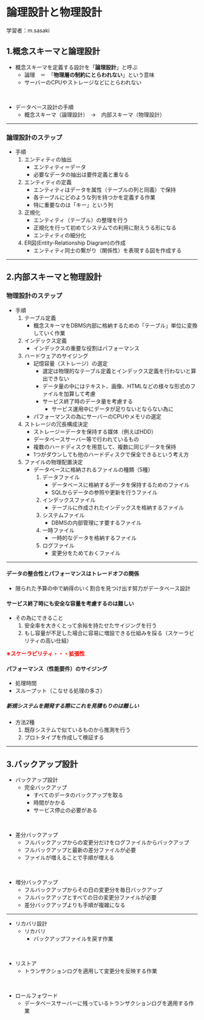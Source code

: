 # 論理設計と物理設計

学習者：m.sasaki

## 1.概念スキーマと論理設計
- 概念スキーマを定義する設計を「**論理設計**」と呼ぶ
  - 論理　＝　「**物理層の制約にとらわれない**」という意味
  - サーバーのCPUやストレージなどにとらわれない

<br>

- データベース設計の手順
  - 概念スキーマ（論理設計）　→　内部スキーマ（物理設計）

---

### 論理設計のステップ
- 手順
  1. エンティティの抽出
     - エンティティ＝データ
     - 必要なデータの抽出は要件定義と重なる 
  2. エンティティの定義
     - エンティティはデータを属性（テーブルの列と同義）で保持
     - 各テーブルにどのような列を持つかを定義する作業
     - 特に重要なのは「キー」という列 
  3. 正規化
     - エンティティ（テーブル）の整理を行う
     - 正規化を行って初めてシステムでの利用に耐えうる形になる
     - エンティティの細分化 
  4. ER図(Entity-Relationship Diagram)の作成
     -  エンティティ同士の繋がり（関係性）を表現する図を作成する

---

## 2.内部スキーマと物理設計

### 物理設計のステップ
- 手順
  1. テーブル定義
     - 概念スキーマをDBMS内部に格納するための「テーブル」単位に変換していく作業 
  2. インデックス定義
     - インデックスの重要な役割はパフォーマンス 
  3. ハードウェアのサイジング
     - 記憶容量（ストレージ）の選定
       - 選定は物理的なテーブル定義とインデックス定義を行わないと算出できない
       - データ量の中にはテキスト、画像、HTMLなどの様々な形式のファイルを加算して考慮
       - サービス終了時のデータ量を考慮する
         - サービス運用中にデータが足りないとならない為に
     - パフォーマンスの為にサーバーのCPUやメモリの選定 
  4. ストレージの冗長構成決定
     - ストレージ＝データを保持する媒体（例えばHDD）
     - データベースサーバー等で行われているもの
     - 複数のハードディスクを用意して、複数に同じデータを保持
     - 1つがダウンしても他のハードディスクで保全できるという考え方 
  5. ファイルの物理配置決定
     - データベースに格納されるファイルの種類（5種）
       1. データファイル
          - データベースに格納するデータを保持するためのファイル
          - SQLからデータの参照や更新を行うファイル 
       2. インデックスファイル
          - テーブルに作成されたインデックスを格納するファイル 
       3. システムファイル
          - DBMSの内部管理にす要するファイル 
       4. 一時ファイル
          - 一時的なデータを格納するファイル 
       5. ログファイル
          - 変更分をためておくファイル

---

#### データの整合性とパフォーマンスはトレードオフの関係
- 限られた予算の中で納得のいく割合を見つけ出す努力がデータベース設計

#### サービス終了時にも安全な容量を考慮するのは難しい
- その為にできること
  1. 安全率を大きくとって余裕を持たせたサイジングを行う
  2. もし容量が不足した場合に容易に増設できる仕組みを採る（スケーラビリティの高い仕組）

**<font color="red">※スケーラビリティ・・・拡張性</font>**

#### パフォーマンス（性能要件）のサイジング
- 処理時間
- スループット（こなせる処理の多さ）

##### 新規システムを開発する際にこれを見積もりのは難しい
- 方法2種
  1. 既存システムで似ているものから推測を行う
  2. プロトタイプを作成して検証する

---
## 3.バックアップ設計
- バックアップ設計
  - 完全バックアップ
    - すべてのデータのバックアップを取る
    - 時間がかかる
    - サービス停止の必要がある

<br>

  - 差分バックアップ
    - フルバックアップからの変更分だけをログファイルからバックアップ
    - フルバックアップと最新の差分ファイルが必要
    - ファイルが増えることで手順が増える

<br>

  - 増分バックアップ
    - フルバックアップからその日の変更分を毎日バックアップ
    - フルバックアップとすべての日の変更分ファイルが必要
    - 差分バックアップよりも手順が複雑になる

---

- リカバリ設計
  - リカバリ
    - バックアップファイルを戻す作業

<br>

  - リストア
    - トランザクションログを適用して変更分を反映する作業

<br>

  - ロールフォワード
    - データベースサーバーに残っているトランザクションログを適用する作業
